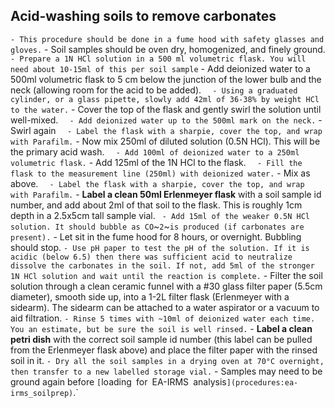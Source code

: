 ## Acid-washing soils to remove carbonates

` - This procedure should be done in a fume hood with safety glasses and gloves.
` - Soil samples should be oven dry, homogenized, and finely ground.
` - Prepare a 1N HCl solution in a 500 ml volumetric flask. You will need about 10-15ml of this per soil sample
`   - Add deionized water to a 500ml volumetric flask to 5 cm below the junction of the lower bulb and the neck (allowing room for the acid to be added).
`   - Using a graduated cylinder, or a glass pipette, slowly add 42ml of 36-38% by weight HCl to the water.
`   - Cover the top of the flask and gently swirl the solution until well-mixed.
`   - Add deionized water up to the 500ml mark on the neck.
`   - Swirl again
`   - Label the flask with a sharpie, cover the top, and wrap with Parafilm.
` - Now mix 250ml of diluted solution (0.5N HCl). This will be the primary acid wash.
`   - Add 100ml of deionized water to a 250ml volumetric flask.
`   - Add 125ml of the 1N HCl to the flask.
`   - Fill the flask to the measurement line (250ml) with deionized water.
`   - Mix as above.
`   - Label the flask with a sharpie, cover the top, and wrap with Parafilm.
` - **Label a clean 50ml Erlenmeyer flask** with a soil sample id number, and add about 2ml of that soil to the flask. This is roughly 1cm depth in a 2.5x5cm tall sample vial.
` - Add 15ml of the weaker 0.5N HCl solution. It should bubble as CO`~`2`~` is produced (if carbonates are present).
` - Let sit in the fume hood for 8 hours, or overnight. Bubbling should stop.
` - Use pH paper to test the pH of the solution. If it is acidic (below 6.5) then there was sufficient acid to neutralize dissolve the carbonates in the soil. If not, add 5ml of the stronger 1N HCl solution and wait until the reaction is complete.
` - Filter the soil solution through a clean ceramic funnel with a #30 glass filter paper (5.5cm diameter), smooth side up, into a 1-2L filter flask (Erlenmeyer with a sidearm). The sidearm can be attached to a water aspirator or a vacuum to aid filtration.
` - Rinse 5 times with ~10ml of deionized water each time. You an estimate, but be sure the soil is well rinsed.
` - **Label a clean petri dish** with the correct soil sample id number (this label can be pulled from the Erlenmeyer flask above) and place the filter paper with the rinsed soil in it.
` - Dry all the soil samples in a drying oven at 70°C overnight, then transfer to a new labelled storage vial.
` - Samples may need to be ground again before `[`loading` `for`
`EA-IRMS` `analysis`](procedures:ea-irms_soilprep)`.`
